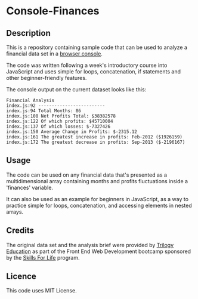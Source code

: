# Console-Finances

## Description

This is a repository containing sample code that can be used to analyze a financial data set in a [browser console](https://maijako.github.io/Console-Finances). 

The code was written following a week's introductory course into JavaScript and uses simple for loops, concatenation, if statements and other beginner-friendly features.

The console output on the current dataset looks like this:

```
Financial Analysis
index.js:92 -------------------------
index.js:94 Total Months: 86
index.js:108 Net Profits Total: $38382578
index.js:122 Of which profits: $45710004
index.js:137 Of which losses: $-7327426
index.js:150 Average Change in Profits: $-2315.12
index.js:161 The greatest increase in profits: Feb-2012 ($1926159)
index.js:172 The greatest decrease in profits: Sep-2013 ($-2196167)
```


## Usage

The code can be used on any financial data that's presented as a multidimensional array containing months and profits fluctuations inside a 'finances' variable.

It can also be used as an example for beginners in JavaScript, as a way to practice simple for loops, concatenation, and accessing elements in nested arrays.


## Credits

The original data set and the analysis brief were provided by [Trilogy Education](https://2u.com/) as part of the Front End Web Development bootcamp sponsored by the [Skills For Life](https://skillsforlife.edx.org/) program.



## Licence

This code uses MIT License.

